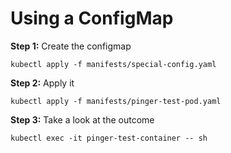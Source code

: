 # Using a ConfigMap

**Step 1:** Create the configmap

`kubectl apply -f manifests/special-config.yaml`

**Step 2:** Apply it

`kubectl apply -f manifests/pinger-test-pod.yaml`

**Step 3:** Take a look at the outcome

`kubectl exec -it pinger-test-container -- sh`
